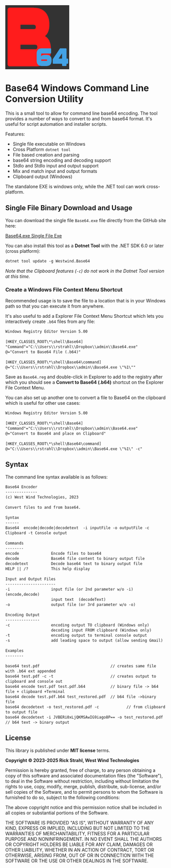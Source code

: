 <img src="https://raw.githubusercontent.com/RickStrahl/base64/master/Assets/Base64-512.png" width=200 />

# Base64 Windows Command Line Conversion Utility

This is a small tool to allow for command line base64 encoding. The tool provides a number of ways to convert to and from base64 format. It's useful for script automation and installer scripts.

Features:

* Single file executable on Windows
* Cross Platform `dotnet tool`
* File based creation and parsing
* base64 string encoding and decoding support
* StdIo and StdIo input and output support
* Mix and match input and output formats
* Clipboard output (Windows)

The standalone EXE is windows only, while the .NET tool can work cross-platform.

## Single File Binary Download and Usage

You can download the single file `Base64.exe` file directly from the GitHub site here:

[Base64.exe Single File Exe](https://github.com/RickStrahl/Base64/raw/master/Distribution/Base64.exe)

You can also install this tool as a **Dotnet Tool** with the .NET SDK 6.0 or later (cross platform):

```ps
dotnet tool update -g Westwind.Base64
```

*Note that the Clipboard features (`-c`) do not work in the Dotnet Tool version at this time.*

### Create a Windows File Context Menu Shortcut
Recommended usage is to save the file to a location that is in your Windows path so that you can execute it from anywhere.

It's also useful to add a Explorer File Context Menu Shortcut which lets you interactively create `.b64` files from any file:


```text
Windows Registry Editor Version 5.00

[HKEY_CLASSES_ROOT\*\shell\Base64]
"Command"="C:\\Users\\rstrahl\\Dropbox\\admin\\Base64.exe"
@="Convert to Base64 File (.b64)"

[HKEY_CLASSES_ROOT\*\shell\Base64\command]
@="C:\\Users\\rstrahl\\Dropbox\\admin\\Base64.exe \"%1\""
```

Save as `Base64.reg` and double-click in Explorer to add to the registry after which you should see a **Convert to Base64 (.b64)** shortcut on the Explorer File Context Menu.

You can also set up another one to convert a file to Base64 on the clipboard which is useful for other use cases:

```text
Windows Registry Editor Version 5.00

[HKEY_CLASSES_ROOT\*\shell\Base64]
"Command"="C:\\Users\\rstrahl\\Dropbox\\admin\\Base64.exe"
@="Convert to Base64 and place on Clipboard"

[HKEY_CLASSES_ROOT\*\shell\Base64\command]
@="C:\\Users\\rstrahl\\Dropbox\\admin\\Base64.exe \"%1\" -c"
```


## Syntax
The command line syntax available is as follows:

```text
Base64 Encoder
--------------
(c) West Wind Technologies, 2023

Convert files to and from base64.

Syntax
------
Base64  encode|decode|decodetext  -i inputFile -o outputFile -c Clipboard -t Console output

Commands
--------
encode              Encode files to base64
decode              Base64 file content to binary output file
decodetext          Decode base64 text to binary output file
HELP || /?          This help display

Input and Output Files
----------------------
-i                  input file (or 2nd parameter w/o -i) (encode,decode)
                    input text  (decodeText)
-o                  output file (or 3rd parameter w/o -o)

Encoding Output
---------------
-c                  encoding output TO clipboard (Windows only)
                    decoding input FROM clipboard (Windows only)
-t                  encoding output to terminal console output
-s                  add leading space to output (allow sending Gmail)

Examples
--------

base64 test.pdf                               // creates same file with .b64 ext appended
base64 test.pdf -c -t                         // creates output to clipboard and console out
base64 encode test.pdf test.pdf.b64           // binary file -> b64 file + clipboard +Terminal
base64 decode test.pdf.b64 test_restored.pdf  // b64 file ->binary file
base64 decodetext -o test_restored.pdf -c            // from clipboard to output file
base64 decodetext -i JVBERi0xLjQKMSAwIG9iago8P== -o test_restored.pdf    // b64 text -> binary output
```


## License
This library is published under **MIT license** terms.

**Copyright &copy; 2023-2025 Rick Strahl, West Wind Technologies**

Permission is hereby granted, free of charge, to any person obtaining a copy of this software and associated documentation files (the "Software"), to deal in the Software without restriction, including without limitation the rights to use, copy, modify, merge, publish, distribute, sub-license, and/or sell copies of the Software, and to permit persons to whom the Software is furnished to do so, subject to the following conditions:

The above copyright notice and this permission notice shall be included in all copies or substantial portions of the Software.

THE SOFTWARE IS PROVIDED "AS IS", WITHOUT WARRANTY OF ANY KIND, EXPRESS OR IMPLIED, INCLUDING BUT NOT LIMITED TO THE WARRANTIES OF MERCHANTABILITY, FITNESS FOR A PARTICULAR PURPOSE AND NONINFRINGEMENT. IN NO EVENT SHALL THE AUTHORS OR COPYRIGHT HOLDERS BE LIABLE FOR ANY CLAIM, DAMAGES OR OTHER LIABILITY, WHETHER IN AN ACTION OF CONTRACT, TORT OR OTHERWISE, ARISING FROM, OUT OF OR IN CONNECTION WITH THE SOFTWARE OR THE USE OR OTHER DEALINGS IN THE SOFTWARE.
